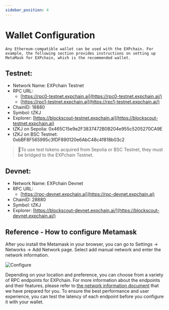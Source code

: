 ```yaml
---
sidebar_position: 4
---
```


# Wallet Configuration

    Any Ethereum-compatible wallet can be used with the EXPchain. For example, the following section provides instructions on setting up MetaMask for EXPchain, which is the recommended wallet.

## Testnet:

- Network Name: EXPchain Testnet
- RPC URL:
  - [https://rpc0-testnet.expchain.ai](https://rpc0-testnet.expchain.ai/)
  - [https://rpc1-testnet.expchain.ai](https://rpc1-testnet.expchain.ai/)
- ChainID: 18880
- Symbol: tZKJ
- Explorer: [https://blockscout-testnet.expchain.ai](https://blockscout-testnet.expchain.ai)
- tZKJ on Sepolia: 0x465C15e9e2F3837472B0B204e955c5205270CA9E
- tZKJ on BSC Testnet: 0xbBF8F565995c3fDF890120e6AbC48c4f818b03c2

> 🌟To use test tokens acquired from Sepolia or BSC Testnet, they must be bridged to the EXPchain Testnet.

## Devnet:

- Network Name: EXPchain Devnet
- RPC URL:
  - [https://rpc-devnet.expchain.ai](https://rpc-devnet.expchain.ai)
- ChainID: 28880
- Symbol: tZKJ
- Explorer: [https://blockscout-devnet.expchain.ai/](https://blockscout-devnet.expchain.ai/)

## Reference - How to configure Metamask

After you install the Metamask in your browser, you can go to Settings → Networks → Add Network page. Select add manual network and enter the network information.

![Configure](https://storage.googleapis.com/polyhedra-img/images/prod/Configure.png)

Depending on your location and preference, you can choose from a variety of RPC endpoints for EXPchain. For more information about the endpoints and their features, please refer to [the network information document](002-rpc.md) that we have prepared for you. To ensure the best performance and user experience, you can test the latency of each endpoint before you configure it with your wallet.

